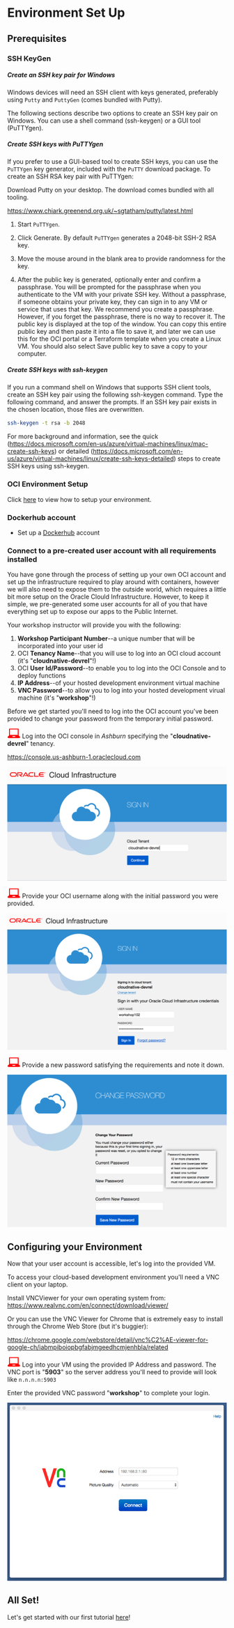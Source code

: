 # Environment Set Up

## Prerequisites

### SSH KeyGen

##### Create an SSH key pair for Windows

Windows devices will need an SSH client with keys generated, preferably using `Putty` and `PuttyGen` (comes bundled with Putty).

The following sections describe two options to create an SSH key pair on Windows. You can use a shell command (ssh-keygen) or a GUI tool (PuTTYgen).


##### Create SSH keys with PuTTYgen


If you prefer to use a GUI-based tool to create SSH keys, you can use the `PuTTYgen` key generator, included with the `PuTTY` download package. To create an SSH RSA key pair with PuTTYgen:

Download Putty on your desktop. The download comes bundled with all tooling.

https://www.chiark.greenend.org.uk/~sgtatham/putty/latest.html

1. Start `PuTTYgen`.

2. Click Generate. By default `PuTTYgen` generates a 2048-bit SSH-2 RSA key.

3. Move the mouse around in the blank area to provide randomness for the key.

4. After the public key is generated, optionally enter and confirm a passphrase. You will be prompted for the passphrase when you authenticate to the VM with your private SSH key. Without a passphrase, if someone obtains your private key, they can sign in to any VM or service that uses that key. We recommend you create a passphrase. However, if you forget the passphrase, there is no way to recover it. The public key is displayed at the top of the window. You can copy this entire public key and then paste it into a file to save it, and later we can use this for the OCI portal or a Terraform template when you create a Linux VM. You should also select Save public key to save a copy to your computer.


##### Create SSH keys with ssh-keygen

If you run a command shell on Windows that supports SSH client tools, create an SSH key pair using the following ssh-keygen command. Type the following command, and answer the prompts. If an SSH key pair exists in the chosen location, those files are overwritten.

```bash
ssh-keygen -t rsa -b 2048
```

For more background and information, see the quick (https://docs.microsoft.com/en-us/azure/virtual-machines/linux/mac-create-ssh-keys) or detailed (https://docs.microsoft.com/en-us/azure/virtual-machines/linux/create-ssh-keys-detailed) steps to create SSH keys using ssh-keygen.


### OCI Environment Setup

Click [here](mimmitkoodaa.pdf) to view how to setup your environment.

### Dockerhub account
- Set up a [Dockerhub](https://hub.docker.com/signup) account

### Connect to a pre-created user account with all requirements installed

You have gone through the process of setting up your own OCI account and set up the infrastructure required to play around with containers, however we will also need to expose them to the outside world, which requires a little bit more setup on the Oracle Clould Infrastructure. However, to keep it simple, we pre-generated some user accounts for all of you that have everything set up to expose our apps to the Public Internet.

Your workshop instructor will provide you with the following:

1. **Workshop Participant Number**--a unique number that will be incorporated
   into your user id
2. OCI **Tenancy Name**--that you will use to log into an OCI cloud account
   (it's "**cloudnative-devrel**"!)
3. OCI **User Id/Password**--to enable you to log into the OCI Console and to
   deploy functions
4. **IP Address**--of your hosted development environment virtual machine
5. **VNC Password**--to allow you to log into your hosted development virual
   machine (it's "**workshop**"!)

Before we get started you'll need to log into the OCI account you've been
provided to change your password from the temporary initial password.

![user input](../../InstructorNotes/Images/setup/userinput.png) Log into the OCI console in *Ashburn*
specifying the "**cloudnative-devrel**" tenancy.  

https://console.us-ashburn-1.oraclecloud.com

![Login Tenancy](../../InstructorNotes/Images/setup/login.png)

![user input](../../InstructorNotes/Images/setup/userinput.png) Provide your OCI username along with the
initial password you were provided.  

![Login User](../../InstructorNotes/Images/setup/login-user.png)

![user input](../../InstructorNotes/Images/setup/userinput.png) Provide a new password satisfying the
requirements and note it down.

![Login New Password](../../InstructorNotes/Images/setup/login-new-password.png)

## Configuring your Environment

Now that your user account is accessible, let's log into the provided VM.

To access your cloud-based development environment you'll need a VNC client
on your laptop. 

Install VNCViewer for your own operating system from: https://www.realvnc.com/en/connect/download/viewer/
 
Or you can use the VNC Viewer for Chrome that is extremely easy to install through the
Chrome Web Store (but it's buggier):

https://chrome.google.com/webstore/detail/vnc%C2%AE-viewer-for-google-ch/iabmpiboiopbgfabjmgeedhcmjenhbla/related


![user input](../../InstructorNotes/Images/setup/userinput.png) Log into your VM using the provided IP
Address and password.  The VNC port is "**5903**" so the server address you'll need
to provide will look like `n.n.n.n:5903`

Enter the provided VNC password "**workshop**" to complete your login.

![vnc login](../../InstructorNotes/Images/setup/vnc-login.png)

## All Set!

Let's get started with our first tutorial [here](BusyboxDemo.md)! 
